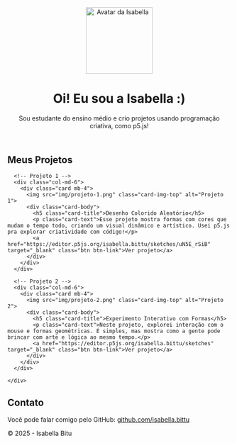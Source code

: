 <!DOCTYPE html>
<html lang="pt-br">
<head>
  <meta charset="UTF-8">
  <meta name="viewport" content="width=device-width, initial-scale=1.0">
  <title>Portfólio da Isabella</title>
  <link href="https://cdn.jsdelivr.net/npm/bootstrap@5.3.2/dist/css/bootstrap.min.css" rel="stylesheet">
  <link rel="stylesheet" href="style.css">
</head>
<body>
  <header class="container text-center py-4">
    <img src="img/avatar-perfil.png" alt="Avatar da Isabella" class="rounded-circle" width="150" height="150">
    <h1>Oi! Eu sou a Isabella :)</h1>
    <p class="lead">Sou estudante do ensino médio e crio projetos usando programação criativa, como p5.js!</p>
  </header>

  <main class="container mt-5">
    <h2>Meus Projetos</h2>
    <div class="row">

      <!-- Projeto 1 -->
      <div class="col-md-6">
        <div class="card mb-4">
          <img src="img/projeto-1.png" class="card-img-top" alt="Projeto 1">
          <div class="card-body">
            <h5 class="card-title">Desenho Colorido Aleatório</h5>
            <p class="card-text">Esse projeto mostra formas com cores que mudam o tempo todo, criando um visual dinâmico e artístico. Usei p5.js pra explorar criatividade com código!</p>
            <a href="https://editor.p5js.org/isabella.bittu/sketches/uN5E_rSiB" target="_blank" class="btn btn-link">Ver projeto</a>
          </div>
        </div>
      </div>

      <!-- Projeto 2 -->
      <div class="col-md-6">
        <div class="card mb-4">
          <img src="img/projeto-2.png" class="card-img-top" alt="Projeto 2">
          <div class="card-body">
            <h5 class="card-title">Experimento Interativo com Formas</h5>
            <p class="card-text">Neste projeto, explorei interação com o mouse e formas geométricas. É simples, mas mostra como a gente pode brincar com arte e lógica ao mesmo tempo.</p>
            <a href="https://editor.p5js.org/isabella.bittu/sketches" target="_blank" class="btn btn-link">Ver projeto</a>
          </div>
        </div>
      </div>

    </div>
  </main>

  <footer class="container text-center py-4">
    <h2>Contato</h2>
    <p>Você pode falar comigo pelo GitHub: <a href="https://github.com/isabella.bittu" target="_blank">github.com/isabella.bittu</a></p>
    <p class="mt-3">&copy; 2025 - Isabella Bitu</p>
  </footer>

  <script src="https://cdn.jsdelivr.net/npm/bootstrap@5.3.2/dist/js/bootstrap.bundle.min.js"></script>
</body>
</html>
